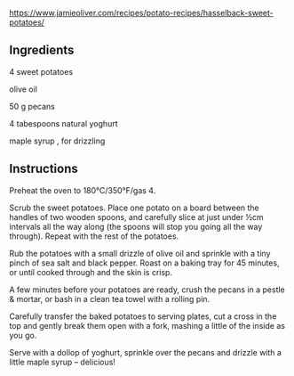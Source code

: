 https://www.jamieoliver.com/recipes/potato-recipes/hasselback-sweet-potatoes/

## Ingredients

4 sweet potatoes

olive oil

50 g pecans

4 tabespoons natural yoghurt

maple syrup , for drizzling

## Instructions

Preheat the oven to 180°C/350°F/gas 4.

Scrub the sweet potatoes. Place one potato on a board between the handles of two wooden spoons, and carefully slice at just under ½cm intervals all the way along (the spoons will stop you going all the way through). Repeat with the rest of the potatoes.

Rub the potatoes with a small drizzle of olive oil and sprinkle with a tiny pinch of sea salt and black pepper. Roast on a baking tray for 45 minutes, or until cooked through and the skin is crisp.

A few minutes before your potatoes are ready, crush the pecans in a pestle & mortar, or bash in a clean tea towel with a rolling pin.

Carefully transfer the baked potatoes to serving plates, cut a cross in the top and gently break them open with a fork, mashing a little of the inside as you go.

Serve with a dollop of yoghurt, sprinkle over the pecans and drizzle with a little maple syrup – delicious!
